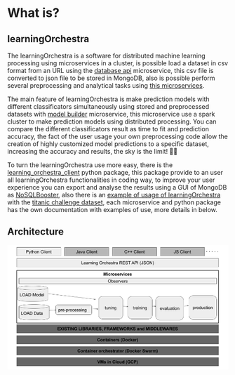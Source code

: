 # What is? 

## learningOrchestra

The learningOrchestra is a software for distributed machine learning processing 
using microservices in a cluster, is possible load a dataset in csv format from 
an URL using the 
[database api](https://riibeirogabriel.github.io/learningOrchestra/database_api) 
microservice, this csv file is converted to json file to be stored in MongoDB, 
also is possible perform several preprocessing and analytical tasks using 
[this microservices](https://riibeirogabriel.github.io/learningOrchestra/usage).

The main feature of learningOrchestra is make prediction models with different 
classificators simultaneously using stored and preprocessed datasets with 
[model builder](https://riibeirogabriel.github.io/learningOrchestra/model_builder) 
microservice, this microservice use a spark cluster to make prediction models 
using distributed processing. You can compare the different classificators 
result as time to fit and prediction accuracy, the fact of the user usage your 
own preprocessing code allow the creation of highly customized model 
predictions to a specific dataset, increasing the accuracy and results, 
the sky is the limit! 🚀🚀

To turn the learningOrchestra use more easy, there is the 
[learning_orchestra_client](https://riibeirogabriel.github.io/learningOrchestra/learning_orchestra_client_package) 
python package, this package provide to an user all learningOrchestra 
functionalities in coding way, to improve your user experience you can export 
and analyse the results using a GUI of MongoDB as 
[NoSQLBooster](https://nosqlbooster.com), also there is an 
[example of usage of learningOrchestra](https://riibeirogabriel.github.io/learningOrchestra/learning_orchestra_client_package/#learning_orchestra_client-usage-example) 
with the [titanic challenge dataset](https://www.kaggle.com/c/titanic), each 
microservice and python package has the own documentation with examples of 
use, more details in below.

## Architecture

![architecture](./architecture.png)

